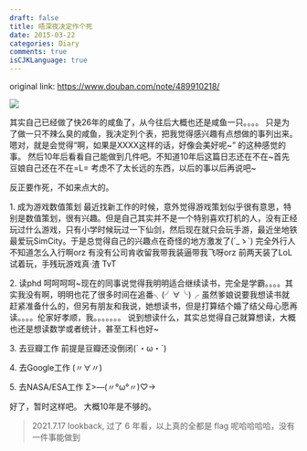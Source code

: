 ```yaml
---
draft: false
title: 唔深夜决定作个死
date: 2015-03-22
categories: Diary
comments: true
isCJKLanguage: true
---
```


original link: https://www.douban.com/note/489910218/

![](https://static.zhuzi.dev/2015/03/p25654912.jpg)



其实自己已经做了快26年的咸鱼了，从今往后大概也还是咸鱼一只。。。。
只是为了做一只不辣么臭的咸鱼，我决定列个表，把我觉得感兴趣有点想做的事列出来。嗯对，就是会觉得“啊，如果是XXXX这样的话，好像会美好呢~” 的这种感觉的事。
然后10年后看看自己能做到几件吧。不知道10年后这篇日志还在不在~首先豆娘自己还在不在=L=
考虑不了太长远的东西，以后的事以后再说吧~

反正要作死，不如来点大的。

1\. 成为游戏数值策划
最近找新工作的时候，意外觉得游戏策划似乎很有意思，特别是数值策划，很有兴趣。但是自己其实并不是一个特别喜欢打机的人，没有正经玩过什么游戏，只有小学时候玩过一下仙剑，然后现在就只会玩手游，最近坐地铁最爱玩SimCity。于是总觉得自己的兴趣点在奇怪的地方激发了(´\_ゝ\`) 完全外行人不知道怎么入行啊orz 有没有公司肯收留我带我装逼带我飞呀orz
前两天装了LoL试着玩，手残玩游戏真·渣 TvT

2\. 读phd
呵呵呵呵~现在的同事说觉得我明明适合继续读书，完全是学霸。。。。其实我没有啊，明明也花了很多时间在追番╮(╯∀╰)╭ 虽然爹娘说要我想读书就赶紧准备什么的，但另有朋友和我说，她想读书，但是打算结个婚了结父母心愿再读。。。。伦家好孝顺，我。。。。。。。
说到想读什么，其实总觉得自己就算想读，大概也还是想读数学或者统计，甚至工科也好~

3\. 去豆瓣工作
前提是豆瓣还没倒闭(\`・ω・´)

4\. 去Google工作
(〃∀〃)

5\. 去NASA/ESA工作
Σ>―(〃°ω°〃)♡→


好了，暂时这样吧。
大概10年是不够的。

> 2021.7.17 lookback, 过了 6 年看，以上真的全都是 flag 呢哈哈哈哈，没有一件事能做到
